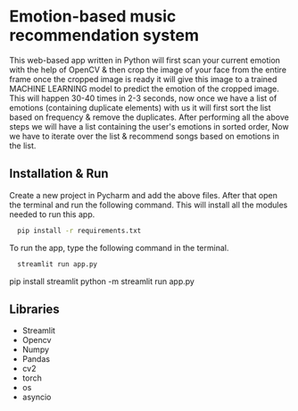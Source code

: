 
# Emotion-based music recommendation system

This web-based app written in Python will first scan your current emotion with the help of OpenCV & then crop the image of your face from the entire frame once the cropped image is ready it will give this image to a trained MACHINE LEARNING model to predict the emotion of the cropped image. This will happen 30-40 times in 2-3 seconds, now once we have a list of emotions (containing duplicate elements) with us it will first sort the list based on frequency & remove the duplicates. After performing all the above steps we will have a list containing the user's emotions in sorted order, Now we have to iterate over the list & recommend songs based on emotions in the list.


## Installation & Run

Create a new project in Pycharm and add the above files. After that open the terminal and run the following command. This will install all the modules needed to run this app. 

```bash
  pip install -r requirements.txt
```

To run the app, type the following command in the terminal. 
```bash
  streamlit run app.py
```
pip install streamlit
python -m streamlit run app.py
## Libraries

- Streamlit
- Opencv
- Numpy
- Pandas
- cv2
- torch
- os
- asyncio
